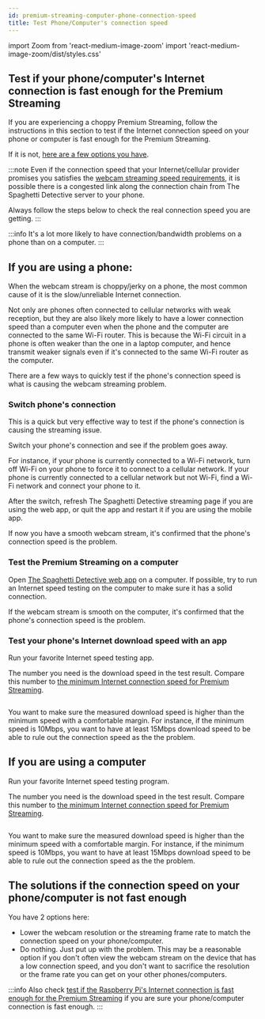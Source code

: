 ```yaml
---
id: premium-streaming-computer-phone-connection-speed
title: Test Phone/Computer's connection speed
---
```

import Zoom from 'react-medium-image-zoom'
import 'react-medium-image-zoom/dist/styles.css'


## Test if your phone/computer's Internet connection is fast enough for the Premium Streaming

If you are experiencing a choppy Premium Streaming, follow the instructions in this section to test if the Internet connection speed on your phone or computer is fast enough for the Premium Streaming.

If it is not, [here are a few options you have](#the-solutions-if-the-connection-speed-on-your-phonecomputer-is-not-fast-enough).

:::note
Even if the connection speed that your Internet/cellular provider promises you satisfies the [webcam streaming speed requirements](/docs/internet-speed-requirement-premium-streaming/), it is possible there is a congested link along the connection chain from The Spaghetti Detective server to your phone.

Always follow the steps below to check the real connection speed you are getting.
:::

:::info
It's a lot more likely to have connection/bandwidth problems on a phone than on a computer.
:::

## If you are using a phone:

When the webcam stream is choppy/jerky on a phone, the most common cause of it is the slow/unreliable Internet connection.

Not only are phones often connected to cellular networks with weak reception, but they are also likely more likely to have a lower connection speed than a computer even when the phone and the computer are connected to the same Wi-Fi router. This is because the Wi-Fi circuit in a phone is often weaker than the one in a laptop computer, and hence transmit weaker signals even if it's connected to the same Wi-Fi router as the computer.

There are a few ways to quickly test if the phone's connection speed is what is causing the webcam streaming problem.

### Switch phone's connection

This is a quick but very effective way to test if the phone's connection is causing the streaming issue.

Switch your phone's connection and see if the problem goes away.

For instance, if your phone is currently connected to a Wi-Fi network, turn off Wi-Fi on your phone to force it to connect to a cellular network.  If your phone is currently connected to a cellular network but not Wi-Fi, find a Wi-Fi network and connect your phone to it.

After the switch, refresh The Spaghetti Detective streaming page if you are using the web app, or quit the app and restart it if you are using the mobile app.

If now you have a smooth webcam stream, it's confirmed that the phone's connection speed is the problem.

### Test the Premium Streaming on a computer

Open [The Spaghetti Detective web app](https://app.thespaghettidetective.com/) on a computer. If possible, try to run an Internet speed testing on the computer to make sure it has a solid connection.

If the webcam stream is smooth on the computer, it's confirmed that the phone's connection speed is the problem.

### Test your phone's Internet download speed with an app

Run your favorite Internet speed testing app.

The number you need is the download speed in the test result. Compare this number to [the minimum Internet connection speed for Premium Streaming](/docs/internet-speed-requirement-premium-streaming).

<Zoom overlayBgColorEnd="var(--ifm-background-surface-color)">
<img src="/img/user_guides/helpdocs/mobile-speed-test.jpg" style={{maxWidth: "308px"}} alt=""></img>
</Zoom>

You want to make sure the measured download speed is higher than the minimum speed with a comfortable margin. For instance, if the minimum speed is 10Mbps, you want to have at least 15Mbps download speed to be able to rule out the connection speed as the the problem.

## If you are using a computer

Run your favorite Internet speed testing program.

The number you need is the download speed in the test result. Compare this number to [the minimum Internet connection speed for Premium Streaming](/docs/internet-speed-requirement-premium-streaming).

<Zoom overlayBgColorEnd="var(--ifm-background-surface-color)">
<img src="/img/user_guides/helpdocs/computer-speed-test.png" style={{maxWidth: "308px"}} alt=""></img>
</Zoom>

You want to make sure the measured download speed is higher than the minimum speed with a comfortable margin. For instance, if the minimum speed is 10Mbps, you want to have at least 15Mbps download speed to be able to rule out the connection speed as the the problem.

## The solutions if the connection speed on your phone/computer is not fast enough

You have 2 options here:

* Lower the webcam resolution or the streaming frame rate to match the connection speed on your phone/computer.
* Do nothing. Just put up with the problem. This may be a reasonable option if you don't often view the webcam stream on the device that has a low connection speed, and you don't want to sacrifice the resolution or the frame rate you can get on your other phones/computers.

:::info
Also check [test if the Raspberry Pi's Internet connection is fast enough for the Premium Streaming](/docs/premium-streaming-raspberry-pi-connection-speed) if you are sure your phone/computer connection is fast enough.
:::